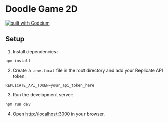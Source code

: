 # Doodle Game 2D

[![built with Codeium](https://codeium.com/badges/main)](https://codeium.com)

## Setup

1. Install dependencies:
```bash
npm install
```

2. Create a `.env.local` file in the root directory and add your Replicate API token:
```
REPLICATE_API_TOKEN=your_api_token_here
```

3. Run the development server:
```bash
npm run dev
```

4. Open [http://localhost:3000](http://localhost:3000) in your browser.

